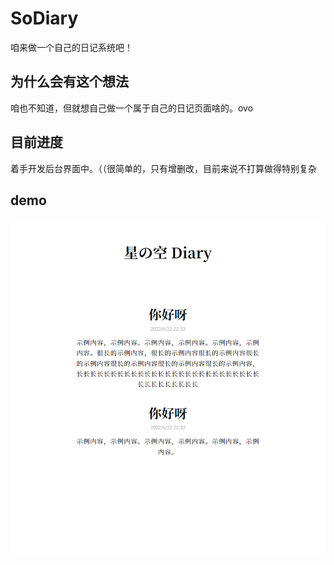 # SoDiary
咱来做一个自己的日记系统吧！

## 为什么会有这个想法
咱也不知道，但就想自己做一个属于自己的日记页面啥的。ovo

## 目前进度
着手开发后台界面中。（（很简单的，只有增删改，目前来说不打算做得特别复杂

## demo
![demo](./screenshot/demo.png)
